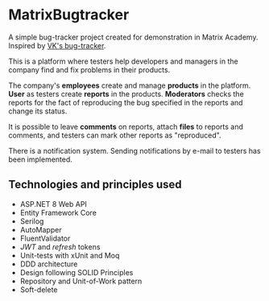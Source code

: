 # MatrixBugtracker

A simple bug-tracker project created for demonstration in Matrix Academy. Inspired by [VK's bug-tracker](https://vk.com/testing). 

This is a platform where testers help developers and managers in the company find and fix problems in their products.

The company's __employees__ create and manage __products__ in the platform. __User__ as testers create __reports__ in the products. __Moderators__ checks the reports for the fact of reproducing the bug specified in the reports and change its status.

It is possible to leave __comments__ on reports, attach __files__ to reports and comments, and testers can mark other reports as "reproduced".

There is a notification system. Sending notifications by e-mail to testers has been implemented.

## Technologies and principles used

* ASP.NET 8 Web API
* Entity Framework Core
* Serilog
* AutoMapper
* FluentValidator
* _JWT_ and _refresh_ tokens
* Unit-tests with xUnit and Moq
* DDD architecture
* Design following SOLID Principles
* Repository and Unit-of-Work pattern
* Soft-delete 